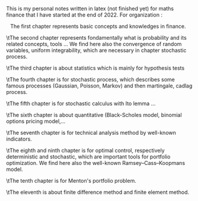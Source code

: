 This is my personal notes written in latex (not finished yet) for maths finance that I have started at the end of 2022. For organization :

&ensp; The first chapter represents basic concepts and knowledges in finance.

\tThe second chapter represents fondamentally what is probability and its related concepts, tools ... We find here also the convergence of random variables, uniform integrability, which are necessary in chapter stochastic process.

\tThe third chapter is about statistics which is mainly for hypothesis tests

\tThe fourth chapter is for stochastic process, which describes some famous processes (Gaussian, Poisson, Markov) and then martingale, cadlag process.

\tThe fifth chapter is for stochastic calculus with Ito lemma ...

\tThe sixth chapter is about quantitative (Black-Scholes model, binomial options pricing model,...

\tThe seventh chapter is for technical analysis method by well-known indicators.

\tThe eighth and ninth chapter is for optimal control, respectively deterministic and stochastic, which are important tools for portfolio optimization. We find here also the well-known Ramsey–Cass–Koopmans model. 

\tThe tenth chapter is for Menton's portfolio problem.

\tThe eleventh is about finite difference method and finite element method. 
